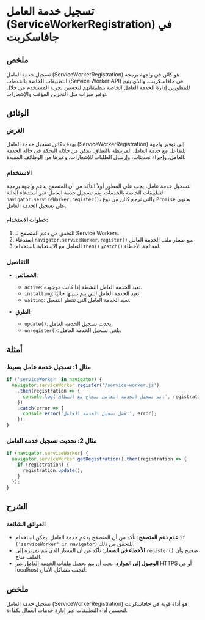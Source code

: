 <!--
Meta Description: # تسجيل خدمة العامل (ServiceWorkerRegistration) في جافاسكربت ## ملخص تسجيل خدمة العامل (ServiceWorkerRegistration) هو كائن في واجهة برمجة التطبيقات ال...
Meta Keywords: العامل, تسجيل, الخدمة, خدمة, navigator
-->

# تسجيل خدمة العامل (ServiceWorkerRegistration) في جافاسكربت

## ملخص
تسجيل خدمة العامل (ServiceWorkerRegistration) هو كائن في واجهة برمجة التطبيقات الخاصة بالخدمات (Service Worker API) في جافاسكربت، والذي يتيح للمطورين إدارة الخدمة العامل الخاصة بتطبيقاتهم لتحسين تجربة المستخدم من خلال توفير ميزات مثل التخزين المؤقت والإشعارات.

## الوثائق
### الغرض
يهدف كائن تسجيل خدمة العامل (ServiceWorkerRegistration) إلى توفير واجهة للتفاعل مع خدمة العامل المرتبطة بالنطاق. يمكن من خلاله التحكم في حالة الخدمة العامل، وإجراء تحديثات، وإرسال الطلبات للإشعارات، وغيرها من الوظائف المفيدة.

### الاستخدام
لتسجيل خدمة عامل، يجب على المطور أولاً التأكد من أن المتصفح يدعم واجهة برمجة التطبيقات الخاصة بالخدمات. يتم تسجيل خدمة العامل عبر استدعاء الدالة `navigator.serviceWorker.register()`، والتي ترجع كائن من نوع `Promise` يحتوي على تسجيل الخدمة العامل.

#### خطوات الاستخدام:
1. التحقق من دعم المتصفح لـ Service Workers.
2. استدعاء `navigator.serviceWorker.register()` مع مسار ملف الخدمة العامل.
3. التعامل مع الاستجابة باستخدام `then()` و`catch()` لمعالجة الأخطاء.

### التفاصيل
- **الخصائص**:
  - `active`: تعيد الخدمة العامل النشطة إذا كانت موجودة.
  - `installing`: تعيد الخدمة العامل التي يتم تثبيتها حاليًا.
  - `waiting`: تعيد الخدمة العامل التي تنتظر التفعيل.
  
- **الطرق**:
  - `update()`: يحدث تسجيل الخدمة العامل.
  - `unregister()`: يلغي تسجيل الخدمة العامل.

## أمثلة
### مثال 1: تسجيل خدمة عامل بسيط
```javascript
if ('serviceWorker' in navigator) {
  navigator.serviceWorker.register('/service-worker.js')
    .then(registration => {
      console.log('تم تسجيل الخدمة العامل بنجاح مع النطاق:', registration.scope);
    })
    .catch(error => {
      console.error('فشل تسجيل الخدمة العامل:', error);
    });
}
```

### مثال 2: تحديث تسجيل خدمة العامل
```javascript
if (navigator.serviceWorker) {
  navigator.serviceWorker.getRegistration().then(registration => {
    if (registration) {
      registration.update();
    }
  });
}
```

## الشرح
### العوائق الشائعة
- **عدم دعم المتصفح**: تأكد من أن المتصفح يدعم خدمة العامل. يمكن استخدام `if ('serviceWorker' in navigator)` للتحقق من ذلك.
- **الأخطاء في المسار**: تأكد من أن المسار الذي يتم تمريره إلى `register()` صحيح وأن الملف متاح.
- **الوصول إلى الموارد**: يجب أن يتم تحميل ملفات الخدمة العامل عبر HTTPS أو من localhost لتجنب مشاكل الأمان.

## ملخص
تسجيل خدمة العامل (ServiceWorkerRegistration) هو أداة قوية في جافاسكربت لتحسين أداء التطبيقات عبر إدارة خدمات العمال بكفاءة.